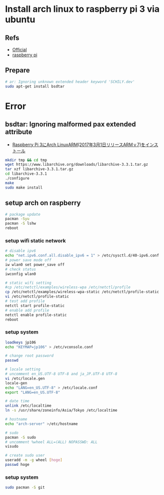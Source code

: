 # Install arch linux to raspberry pi 3 via ubuntu

## Refs
- [Official](https://archlinuxarm.org/platforms/armv8/broadcom/raspberry-pi-3)
- [raspberry pi](https://wiki.archlinux.jp/index.php/Raspberry_Pi#Ethernet_.E3.82.92.E4.BD.BF.E3.82.8F.E3.81.9A.E3.81.AB_WLAN_.E3.82.92.E8.A8.AD.E5.AE.9A)

## Prepare
```sh
# ar: Ignoring unknown extended header keyword 'SCHILY.dev'
sudo apt-get install bsdtar
```

# Error
## bsdtar: Ignoring malformed pax extended attribute
- [Raspberry Pi 3にArch LinuxARM(2017年3月1日リリースARMｖ7)をインストール](https://itdecoboconikki.com/2017/03/18/raspberry-pi-3-arch-linux-arm-v7-2017-03-01-install/)

```sh
mkdir tmp && cd tmp
wget https://www.libarchive.org/downloads/libarchive-3.3.1.tar.gz
tar xzf libarchive-3.3.1.tar.gz
cd libarchive-3.3.1
./configure
make
sudo make install
```

## setup arch on raspberry
```sh
# package update
pacman -Syu
pacman -S lshw
reboot
```

### setup wifi static network

```sh
# disable ipv6
echo "net.ipv6.conf.all.disable_ipv6 = 1" > /etc/sysctl.d/40-ipv6.conf
# power save mode off
iw wlan0 set power_save off
# check status
iwconfig wlan0

# static wifi setting
#cp /etc/netctl/examples/wireless-wpa /etc/netctl/profile
cp /etc/netctl/examples/wireless-wpa-static /etc/netctl/profile-static
vi /etc/netctl/profile-static
# test add profile
netctl start profile-static
# enable add profile
netctl enable profile-static
reboot
```

### setup system
```sh
loadkeys jp106
echo "KEYMAP=jp106" > /etc/vconsole.conf

# change root password
passwd

# locale setting
# uncomment en_US.UTF-8 UTF-8 and ja_JP.UTF-8 UTF-8
vi /etc/locale.gen
locale-gen
echo "LANG=en_US.UTF-8" > /etc/locale.conf
export "LANG=en_US.UTF-8"

# date time
unlink /etc/localtime
ln -s /usr/share/zoneinfo/Asia/Tokyo /etc/localtime

# hostname
echo "arch-server" >/etc/hostname

# sudo
pacman -S sudo
# uncomment %wheel ALL=(ALL) NOPASSWD: ALL
visudo

# create sudo user
useradd -m -g wheel [hoge]
passwd hoge
```

### setup system
```sh
sudo pacman -S git
```



